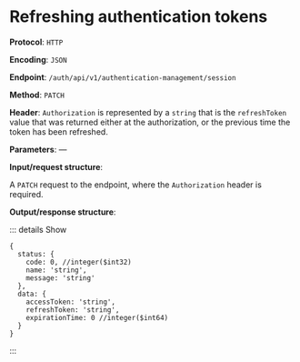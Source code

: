 # Refreshing authentication tokens

**Protocol**: `HTTP`

**Encoding**: `JSON`

**Endpoint**: `/auth/api/v1/authentication-management/session`

**Method**: `PATCH`

**Header**: `Authorization` is represented by a `string` that is the `refreshToken` value that was returned either at the authorization, or the previous time the token has been refreshed.

**Parameters**: —

**Input/request structure**:

A `PATCH` request to the endpoint, where the `Authorization` header is required.

**Output/response structure**:

::: details Show

```json5
{
  status: {
    code: 0, //integer($int32)
    name: 'string',
    message: 'string'
  },
  data: {
    accessToken: 'string',
    refreshToken: 'string',
    expirationTime: 0 //integer($int64)
  }
}
```

:::
